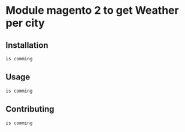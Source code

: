 # Module magento 2 to get Weather per city

## Installation

```
is comming
```

## Usage

```
is comming
```

## Contributing

```
is comming

```

